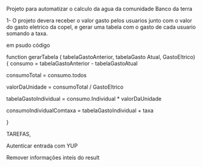 Projeto para automatizar o calculo da agua da comunidade Banco da terra

1- O projeto devera receber o valor gasto pelos usuarios junto com o valor do gasto
eletrico da copel, e gerar uma tabela com o gasto de cada usuario somando a taxa.

em psudo código

function gerarTabela ( tabelaGastoAnterior, tabelaGasto Atual, GastoEltrico) {
  consumo = tabelaGastoAnterior - tabelaGastoAtual

  consumoTotal = consumo.todos

  valorDaUnidade = consumoTotal / GastoEltrico

  tabelaGastoIndividual = consumo.Individual * valorDaUnidade

  consumoIndividualComtaxa = tabelaGastoIndividual + taxa


}

TAREFAS,

Autenticar entrada com YUP

Remover informações inteis do result

